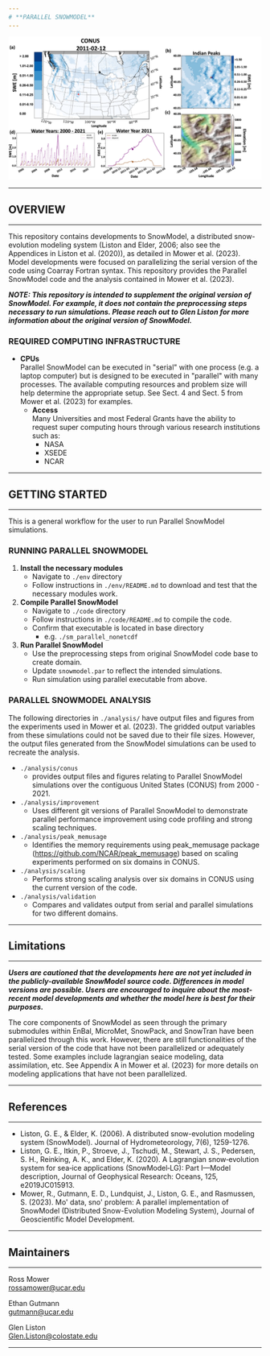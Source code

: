 ```yaml
--- 
# **PARALLEL SNOWMODEL**  
---   
```


![plot](./analysis/conus/outputs/figs/conus_swe.jpg)

---      
## **OVERVIEW**  
---  
This repository contains developments to SnowModel, a distributed snow-evolution modeling system (Liston and Elder, 2006; also see the Appendices in Liston et al. (2020)), as detailed in Mower et al. (2023). Model developments were focused on parallelizing the serial version of the code using Coarray Fortran syntax. This repository provides the Parallel SnowModel code and the analysis contained in Mower et al. (2023).  
   
***NOTE: This repository is intended to supplement the original version of SnowModel. For example, it does not contain the preprocessing steps necessary to run simulations. Please reach out to Glen Liston for more information about the original version of SnowModel.***     
               
### **REQUIRED COMPUTING INFRASTRUCTURE**    
  * **CPUs**          
  Parallel SnowModel can be executed in "serial" with one process (e.g. a laptop computer) but is designed to be executed in "parallel" with many processes. The available computing resources and problem size will help determine the appropriate setup. See Sect. 4 and Sect. 5 from Mower et al. (2023) for examples.      
    * **Access**      
    Many Universities and most Federal Grants have the ability to request super computing hours through various research institutions such as:    
      - NASA     
      - XSEDE    
      - NCAR           
     
---      
## **GETTING STARTED** 
---       
This is a general workflow for the user to run Parallel SnowModel simulations.    
### **RUNNING PARALLEL SNOWMODEL** 
1. **Install the necessary modules**       
    - Navigate to `./env` directory   
    - Follow instructions in `./env/README.md` to download and test that the necessary modules work.        
2. **Compile Parallel SnowModel**        
    - Navigate to `./code` directory  
    - Follow instructions in `./code/README.md` to compile the code.   
    - Confirm that executable is located in base directory  
      - e.g. `./sm_parallel_nonetcdf` 
3. **Run Parallel SnowModel** 
    - Use the preprocessing steps from original SnowModel code base to create domain.
    - Update `snowmodel.par` to reflect the intended simulations.
    - Run simulation using parallel executable from above.
      
### **PARALLEL SNOWMODEL ANALYSIS**    
The following directories in `./analysis/` have output files and figures from the experiments used in Mower et al. (2023). The gridded output variables from these simulations could not be saved due to their file sizes. However, the output files generated from the SnowModel simulations can be used to recreate the analysis.
  - `./analysis/conus`
    - provides output files and figures relating to Parallel SnowModel simulations over the contiguous United States (CONUS) from 2000 - 2021.   
  - `./analysis/improvement`  
    - Uses different git versions of Parallel SnowModel to demonstrate parallel performance improvement using code profiling and strong scaling techniques.  
  - `./analysis/peak_memusage`  
    - Identifies the memory requirements using peak_memusage package (https://github.com/NCAR/peak_memusage) based on scaling experiments performed on six domains in CONUS.    
  - `./analysis/scaling`  
    - Performs strong scaling analysis over six domains in CONUS using the current version of the code.   
  - `./analysis/validation`
    - Compares and validates output from serial and parallel simulations for two different domains.        
---  
## **Limitations**
---      
***Users are cautioned that the developments here are not yet included in the publicly-available SnowModel source code. Differences in model versions are possible. Users are encouraged to inquire about the most-recent model developments and whether the model here is best for their purposes.***  
  
The core components of SnowModel as seen through the primary submodules within EnBal, MicroMet, SnowPack, and SnowTran have been parallelized through this work. However, there are still functionalities of the serial version of the code that have not been parallelized or adequately tested. Some examples include lagrangian seaice modeling, data assimilation, etc. See Appendix A in Mower et al. (2023) for more details on modeling applications that have not been parallelized.      
  
---     
## **References**  
---     
- Liston, G. E., & Elder, K. (2006). A distributed snow-evolution modeling system (SnowModel). Journal of Hydrometeorology, 7(6), 1259-1276.  
- Liston, G. E., Itkin, P., Stroeve, J., Tschudi, M., Stewart, J. S., Pedersen, S. H., Reinking, A. K., and Elder, K. (2020). A Lagrangian snow‐evolution system for sea‐ice applications (SnowModel‐LG): Part I—Model description, Journal of Geophysical Research: Oceans, 125, e2019JC015913.  
- Mower, R., Gutmann, E. D., Lundquist, J., Liston, G. E., and Rasmussen, S. (2023). Mo' data, sno' problem: A parallel implementation of SnowModel (Distributed Snow-Evolution Modeling System), Journal of Geoscientific Model Development.   
---      
## **Maintainers**   
---    
Ross Mower  
rossamower@ucar.edu  

Ethan Gutmann  
gutmann@ucar.edu  

Glen Liston  
Glen.Liston@colostate.edu  
  
---  




